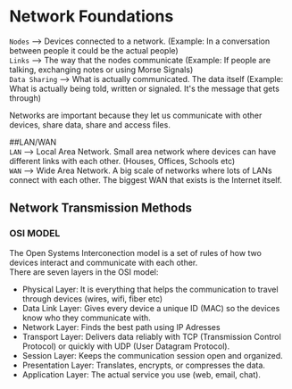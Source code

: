 # Network Foundations
`Nodes` --> Devices connected to a network. (Example: In a conversation between people it could be the actual people)  
`Links` --> The way that the nodes communicate (Example: If people are talking, exchanging notes or using Morse Signals)  
`Data Sharing` --> What is actually communicated. The data itself (Example: What is actually being told, written or signaled. It's the message that gets through)

Networks are important because they let us communicate with other devices, share data, share and access files.

##LAN/WAN  
`LAN` --> Local Area Network. Small area network where devices can have different links with each other. (Houses, Offices, Schools etc)  
`WAN` --> Wide Area Network. A big scale of networks where lots of LANs connect with each other. The biggest WAN that exists is the Internet itself.  

## Network Transmission Methods  
### OSI MODEL  

The Open Systems Interconection model is a set of rules of how two devices interact and communicate with each other.  
There are seven layers in the OSI model:  

- Physical Layer: It is everything that helps the communication to travel through devices (wires, wifi, fiber etc)  
- Data Link Layer: Gives every device a unique ID (MAC) so the devices know who they communicate with.  
- Network Layer: Finds the best path using IP Adresses
- Transport Layer: Delivers data reliably with TCP (Transmission Control Protocol) or quickly with UDP (User Datagram Protocol).
- Session Layer: Keeps the communication session open and organized.
- Presentation Layer: Translates, encrypts, or compresses the data.
- Application Layer: The actual service you use (web, email, chat).
